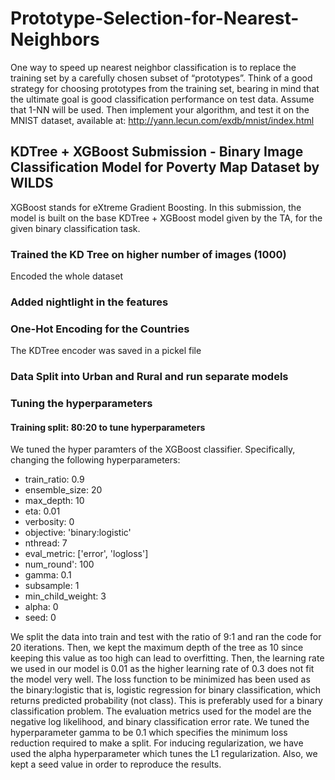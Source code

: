 # Prototype-Selection-for-Nearest-Neighbors
One way to speed up nearest neighbor classification is to replace the training set by a carefully chosen subset of “prototypes”. Think of a good strategy for choosing prototypes from the training set, bearing in mind that the ultimate goal is good classification performance on test data. Assume that 1-NN will be used. Then implement your algorithm, and test it on the MNIST dataset, available at: http://yann.lecun.com/exdb/mnist/index.html

## KDTree + XGBoost Submission - Binary Image Classification Model for Poverty Map Dataset by WILDS

XGBoost stands for eXtreme Gradient Boosting. In this submission, the model is built on the base KDTree + XGBoost model given by the TA, for the given binary classification task. 

### Trained the KD Tree on higher number of images (1000)

Encoded the whole dataset

### Added nightlight in the features

### One-Hot Encoding for the Countries
The KDTree encoder was saved in a pickel file

### Data Split into Urban and Rural and run separate models

### Tuning the hyperparameters
#### Training split: 80:20 to tune hyperparameters

We tuned the hyper paramters of the XGBoost classifier. Specifically, changing the following hyperparameters:

- train_ratio: 0.9
- ensemble_size: 20
- max_depth: 10
- eta: 0.01
- verbosity: 0
- objective: 'binary:logistic'
- nthread: 7
- eval_metric: ['error', 'logloss']
- num_round': 100
- gamma: 0.1
- subsample: 1
- min_child_weight: 3
- alpha: 0
- seed: 0

We split the data into train and test with the ratio of 9:1 and ran the code for 20 iterations. Then, we kept the maximum depth of the tree as 10 since keeping this value as too high can lead to overfitting. Then, the learning rate we used in our model is 0.01 as the higher learning rate of 0.3 does not fit the model very well. The loss function to be minimized has been used as the binary:logistic that is, logistic regression for binary classification, which returns predicted probability (not class). This is preferably used for a binary classification problem. The evaluation metrics used for the model are the negative log likelihood, and binary classification error rate. We tuned the hyperparameter gamma to be 0.1 which specifies the minimum loss reduction required to make a split. For inducing regularization, we have used the alpha hyperparameter which tunes the L1 regularization. Also, we kept a seed value in order to reproduce the results.

